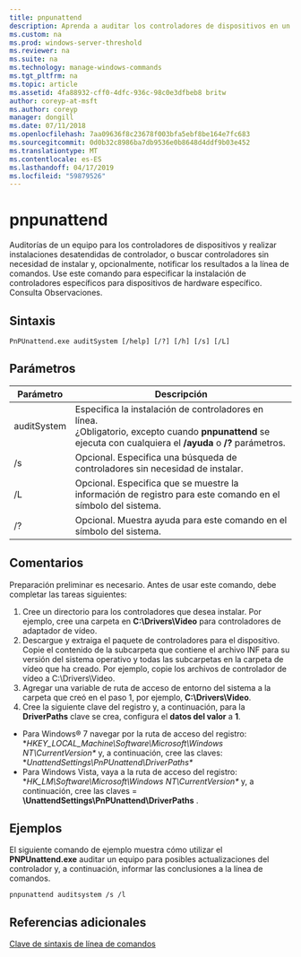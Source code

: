 ```yaml
---
title: pnpunattend
description: Aprenda a auditar los controladores de dispositivos en un equipo, así como realizar instalaciones de controlador de modo silencioso.
ms.custom: na
ms.prod: windows-server-threshold
ms.reviewer: na
ms.suite: na
ms.technology: manage-windows-commands
ms.tgt_pltfrm: na
ms.topic: article
ms.assetid: 4fa88932-cff0-4dfc-936c-98c0e3dfbeb8 britw
author: coreyp-at-msft
ms.author: coreyp
manager: dongill
ms.date: 07/11/2018
ms.openlocfilehash: 7aa09636f8c23678f003bfa5ebf8be164e7fc683
ms.sourcegitcommit: 0d0b32c8986ba7db9536e0b8648d4ddf9b03e452
ms.translationtype: MT
ms.contentlocale: es-ES
ms.lasthandoff: 04/17/2019
ms.locfileid: "59879526"
---
```

# <a name="pnpunattend"></a>pnpunattend

Auditorías de un equipo para los controladores de dispositivos y realizar instalaciones desatendidas de controlador, o buscar controladores sin necesidad de instalar y, opcionalmente, notificar los resultados a la línea de comandos. Use este comando para especificar la instalación de controladores específicos para dispositivos de hardware específico. Consulta Observaciones.

## <a name="syntax"></a>Sintaxis

```
PnPUnattend.exe auditSystem [/help] [/?] [/h] [/s] [/L]
```

## <a name="parameters"></a>Parámetros

|Parámetro|Descripción|
|---------|-----------|
|auditSystem|Especifica la instalación de controladores en línea.</br>¿Obligatorio, excepto cuando **pnpunattend** se ejecuta con cualquiera el **/ayuda** o **/?** parámetros.|
|/s|Opcional. Especifica una búsqueda de controladores sin necesidad de instalar.|
|/L|Opcional. Especifica que se muestre la información de registro para este comando en el símbolo del sistema.|
|/?|Opcional. Muestra ayuda para este comando en el símbolo del sistema.|

## <a name="remarks"></a>Comentarios

Preparación preliminar es necesario. Antes de usar este comando, debe completar las tareas siguientes:

1.  Cree un directorio para los controladores que desea instalar. Por ejemplo, cree una carpeta en **C:\Drivers\Video** para controladores de adaptador de vídeo.
2.  Descargue y extraiga el paquete de controladores para el dispositivo. Copie el contenido de la subcarpeta que contiene el archivo INF para su versión del sistema operativo y todas las subcarpetas en la carpeta de vídeo que ha creado. Por ejemplo, copie los archivos de controlador de vídeo a C:\Drivers\Video.
3.  Agregar una variable de ruta de acceso de entorno del sistema a la carpeta que creó en el paso 1, por ejemplo, **C:\Drivers\Video**.
4.  Cree la siguiente clave del registro y, a continuación, para la **DriverPaths** clave se crea, configura el **datos del valor** a **1**.
-   Para Windows® 7 navegar por la ruta de acceso del registro: **HKEY_LOCAL_Machine\Software\Microsoft\Windows NT\CurrentVersion\** y, a continuación, cree las claves: **UnattendSettings\PnPUnattend\DriverPaths\**
-   Para Windows Vista, vaya a la ruta de acceso del registro: **HK_LM\Software\Microsoft\Windows NT\CurrentVersion\** y, a continuación, cree las claves = **\UnattendSettings\PnPUnattend\DriverPaths** .

## <a name="examples"></a>Ejemplos

El siguiente comando de ejemplo muestra cómo utilizar el **PNPUnattend.exe** auditar un equipo para posibles actualizaciones del controlador y, a continuación, informar las conclusiones a la línea de comandos.

```
pnpunattend auditsystem /s /l 
```

## <a name="additional-references"></a>Referencias adicionales

[Clave de sintaxis de línea de comandos](command-line-syntax-key.md)